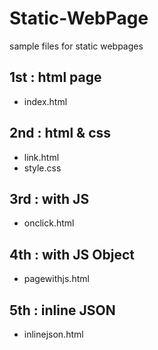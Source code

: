 # Static-WebPage

sample files for static webpages

## 1st : html page

- index.html

## 2nd : html & css

- link.html
- style.css

## 3rd : with JS

- onclick.html

## 4th : with JS Object

- pagewithjs.html

## 5th : inline JSON

- inlinejson.html


